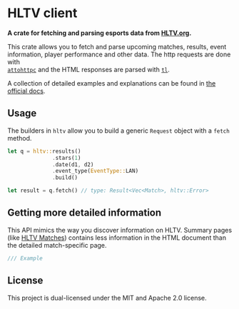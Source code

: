 # HLTV client

**A crate for fetching and parsing esports data from [HLTV.org](https://www.hltv.org).**

This crate allows you to fetch and parse upcoming matches, results,
event information, player performance and other data. The http requests are done with  
[`attohttpc`](https://crates.io/crates/attohttpc)
and the HTML responses are parsed with 
[`tl`](https://crates.io/crates/tl). 

A collection of detailed examples and explanations can be found in
[the official docs](https://www.docs.rs/hltv).

## Usage

The builders in `hltv` allow you to build a generic `Request` 
object with a `fetch` method.

```rust
let q = hltv::results()
              .stars(1)
              .date(d1, d2)
              .event_type(EventType::LAN)
              .build()

let result = q.fetch() // type: Result<Vec<Match>, hltv::Error>
```

## Getting more detailed information

This API mimics the way you discover information on HLTV. Summary pages 
(like [HLTV Matches](https://www.hltv.org/matches))
contains less information in the HTML document than the detailed match-specific page.

```rust
/// Example
```

## License

This project is dual-licensed under the MIT and Apache 2.0 license.
